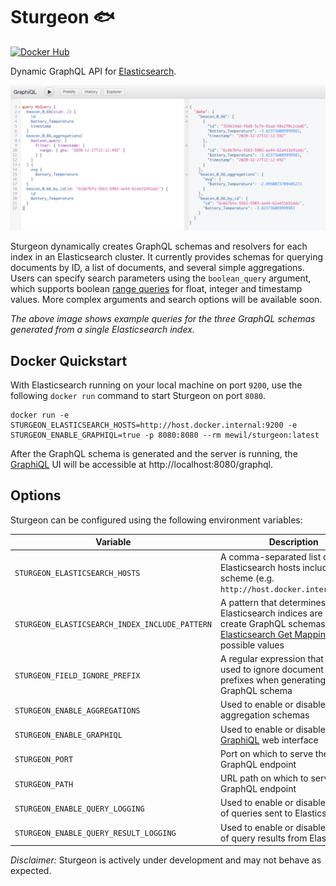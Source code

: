# Sturgeon :fish:

[![Docker Hub](https://img.shields.io/docker/pulls/mewil/sturgeon.svg)](https://hub.docker.com/repository/docker/mewil/sturgeon)

Dynamic GraphQL API for [Elasticsearch](https://elastic.co/).

![GraphQL Explorer](screenshot.png)

Sturgeon dynamically creates GraphQL schemas and resolvers for each index in an Elasticsearch cluster.
It currently provides schemas for querying documents by ID, a list of documents, and several simple aggregations.
Users can specify search parameters using the `boolean_query` argument, which supports boolean [range queries](https://www.elastic.co/guide/en/elasticsearch/reference/current/query-dsl-range-query.html) for float, integer and timestamp values.
More complex arguments and search options will be available soon.

_The above image shows example queries for the three GraphQL schemas generated from a single Elasticsearch index._ 

## Docker Quickstart

With Elasticsearch running on your local machine on port `9200`, use the following `docker run` command to start Sturgeon on
port `8080`. 
```shell script
docker run -e STURGEON_ELASTICSEARCH_HOSTS=http://host.docker.internal:9200 -e STURGEON_ENABLE_GRAPHIQL=true -p 8080:8080 --rm mewil/sturgeon:latest 
```
After the GraphQL schema is generated and the server is running, the [GraphiQL](https://github.com/graphql/graphiql) UI will be accessible at http://localhost:8080/graphql.

## Options

Sturgeon can be configured using the following environment variables:

| Variable                                       | Description                                                                                                                                                                                                                                    | Default |
|------------------------------------------------|------------------------------------------------------------------------------------------------------------------------------------------------------------------------------------------------------------------------------------------------|---------|
| `STURGEON_ELASTICSEARCH_HOSTS`                 | A comma-separated list of Elasticsearch hosts including URL scheme (e.g. `http://host.docker.internal:9200`)                                                                                                                                   | `[] `   |
| `STURGEON_ELASTICSEARCH_INDEX_INCLUDE_PATTERN` | A pattern that determines which Elasticsearch indices are used to create GraphQL schemas, see the [Elasticsearch Get Mapping API](https://www.elastic.co/guide/en/elasticsearch/reference/master/indices-get-mapping.html) for possible values | `"*"`   |
| `STURGEON_FIELD_IGNORE_PREFIX`                 | A regular expression that can be used to ignore document field prefixes when generating a GraphQL schema                                                                                                                                       | `".*"`  |
| `STURGEON_ENABLE_AGGREGATIONS`                 | Used to enable or disable aggregation schemas                                                                                                                                                                                                  | `true`  |
| `STURGEON_ENABLE_GRAPHIQL`                     | Used to enable or disable a [GraphiQL](https://github.com/graphql/graphiql) web interface                                                                                                                                                      | `false` |
| `STURGEON_PORT`                                | Port on which to serve the GraphQL endpoint                                                                                                                                                                                                    | `8080`  |
| `STURGEON_PATH`                                | URL path on which to serve the GraphQL endpoint                                                                                                                                                                                                | `/`     |
| `STURGEON_ENABLE_QUERY_LOGGING`                | Used to enable or disable logging of queries sent to Elasticsearch                                                                                                                                                                             | `true`  |
| `STURGEON_ENABLE_QUERY_RESULT_LOGGING`         | Used to enable or disable logging of query results from Elasticsearch                                                                                                                                                                          | `true`  |


_Disclaimer:_ Sturgeon is actively under development and may not behave as expected.